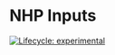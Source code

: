 
<!-- README.md is generated from README.Rmd. Please edit that file -->

# NHP Inputs

<!-- badges: start -->

[![Lifecycle:
experimental](https://img.shields.io/badge/lifecycle-experimental-orange.svg)](https://lifecycle.r-lib.org/articles/stages.html#experimental)
<!-- badges: end -->
